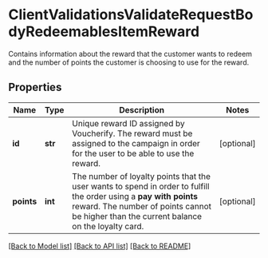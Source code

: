 # ClientValidationsValidateRequestBodyRedeemablesItemReward

Contains information about the reward that the customer wants to redeem and the number of points the customer is choosing to use for the reward.

## Properties

Name | Type | Description | Notes
------------ | ------------- | ------------- | -------------
**id** | **str** | Unique reward ID assigned by Voucherify. The reward must be assigned to the campaign in order for the user to be able to use the reward. | [optional] 
**points** | **int** | The number of loyalty points that the user wants to spend in order to fulfill the order using a **pay with points** reward. The number of points cannot be higher than the current balance on the loyalty card. | [optional] 

[[Back to Model list]](../README.md#documentation-for-models) [[Back to API list]](../README.md#documentation-for-api-endpoints) [[Back to README]](../README.md)


